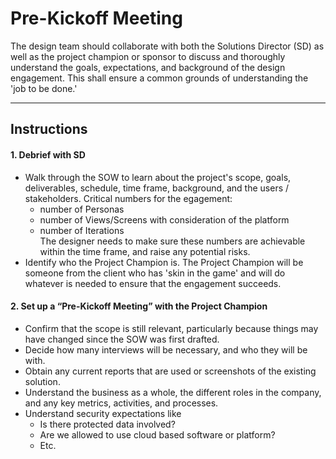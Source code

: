 # Pre-Kickoff Meeting

The design team should collaborate with both the Solutions Director (SD) as well as the project champion or sponsor to discuss and thoroughly understand the goals, expectations, and background of the design engagement. This shall ensure a common grounds of understanding the 'job to be done.'

---

## Instructions

#### 1. Debrief with SD
* Walk through the SOW to learn about the project's scope, goals, deliverables, schedule, time frame, background, and the users / stakeholders. Critical numbers for the egagement: 
  * number of Personas
  * number of Views/Screens with consideration of the platform
  * number of Iterations  
The designer needs to make sure these numbers are achievable within the time frame, and raise any potential risks. 
* Identify who the Project Champion is. The Project Champion will be someone from the client who has 'skin in the game' and will do whatever is needed to ensure that the engagement succeeds.

#### 2. Set up a “Pre-Kickoff Meeting” with the Project Champion
* Confirm that the scope is still relevant, particularly because things may have changed since the SOW was first drafted.
* Decide how many interviews will be necessary, and who they will be with.
* Obtain any current reports that are used or screenshots of the existing solution. 
* Understand the business as a whole, the different roles in the company, and any key metrics, activities, and processes.
* Understand security expectations like
  * Is there protected data involved?
  * Are we allowed to use cloud based software or platform?
  * Etc. 
